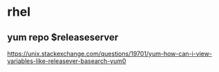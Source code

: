 # rhel

## yum repo $releaseserver
https://unix.stackexchange.com/questions/19701/yum-how-can-i-view-variables-like-releasever-basearch-yum0